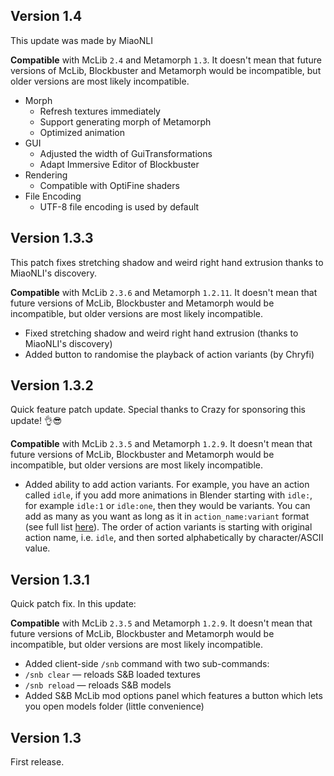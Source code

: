 ## Version 1.4

This update was made by MiaoNLI

**Compatible** with McLib `2.4` and Metamorph `1.3`. It doesn't mean that future versions of McLib, Blockbuster and Metamorph would be incompatible, but older versions are most likely incompatible.

* Morph
    * Refresh textures immediately
    * Support generating morph of Metamorph
    * Optimized animation
* GUI
    * Adjusted the width of GuiTransformations
    * Adapt Immersive Editor of Blockbuster
* Rendering
    * Compatible with OptiFine shaders
* File Encoding
    * UTF-8 file encoding is used by default
    
## Version 1.3.3

This patch fixes stretching shadow and weird right hand extrusion thanks to MiaoNLI's discovery.

**Compatible** with McLib `2.3.6` and Metamorph `1.2.11`. It doesn't mean that future versions of McLib, Blockbuster and Metamorph would be incompatible, but older versions are most likely incompatible.

* Fixed stretching shadow and weird right hand extrusion (thanks to MiaoNLI's discovery)
* Added button to randomise the playback of action variants (by Chryfi)

## Version 1.3.2

Quick feature patch update. Special thanks to Crazy for sponsoring this update! 👌😎

**Compatible** with McLib `2.3.5` and Metamorph `1.2.9`. It doesn't mean that future versions of McLib, Blockbuster and Metamorph would be incompatible, but older versions are most likely incompatible.

* Added ability to add action variants. For example, you have an action called `idle`, if you add more animations in Blender starting with `idle:`, for example `idle:1` or `idle:one`, then they would be variants. You can add as many as you want as long as it in `action_name:variant` format (see full list [here](https://github.com/mchorse/chameleon/wiki/Animation-actions)). The order of action variants is starting with original action name, i.e. `idle`, and then sorted alphabetically by character/ASCII value.

## Version 1.3.1

Quick patch fix. In this update:

**Compatible** with McLib `2.3.5` and Metamorph `1.2.9`. It doesn't mean that future versions of McLib, Blockbuster and Metamorph would be incompatible, but older versions are most likely incompatible.

* Added client-side `/snb` command with two sub-commands:
* `/snb clear` — reloads S&B loaded textures
* `/snb reload` — reloads S&B models
* Added S&B McLib mod options panel which features a button which lets you open models folder (little convenience)

## Version 1.3

First release.